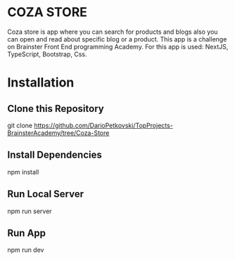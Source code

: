 # COZA STORE

Coza store is app where you can search for products and blogs also you can open and read about specific blog or a product. This app is a challenge on Brainster Front End programming Academy. For this app is used: NextJS, TypeScript, Bootstrap, Css.

# Installation

## Clone this Repository

git clone https://github.com/DarioPetkovski/TopProjects-BrainsterAcademy/tree/Coza-Store

## Install Dependencies

npm install

## Run Local Server

npm run server

## Run App

npm run dev
